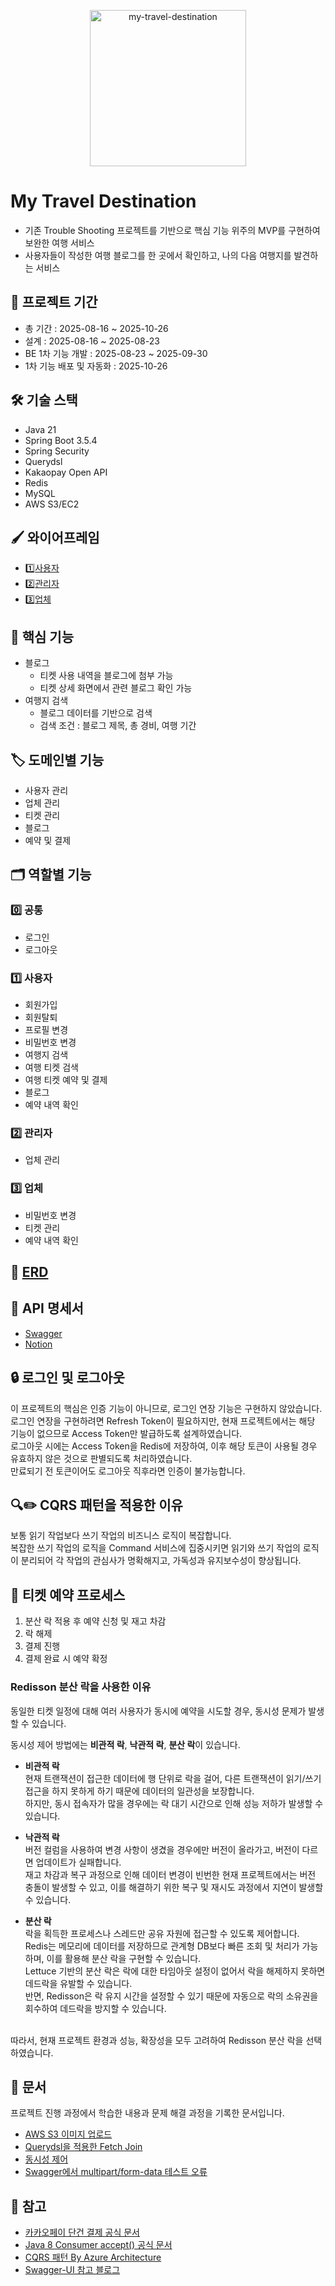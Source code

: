 <p align="center">
  <img width="250" height="250" alt="my-travel-destination" src="https://github.com/user-attachments/assets/b147dc01-3d40-4237-9c74-79b0f84dd488" />
</p>

# My Travel Destination
- 기존 Trouble Shooting 프로젝트를 기반으로 핵심 기능 위주의 MVP를 구현하여 보완한 여행 서비스
- 사용자들이 작성한 여행 블로그를 한 곳에서 확인하고, 나의 다음 여행지를 발견하는 서비스

## 📅 프로젝트 기간
- 총 기간 : 2025-08-16 ~ 2025-10-26
- 설계 : 2025-08-16 ~ 2025-08-23
- BE 1차 기능 개발 : 2025-08-23 ~ 2025-09-30
- 1차 기능 배포 및 자동화 : 2025-10-26

## 🛠️ 기술 스택
- Java 21
- Spring Boot 3.5.4
- Spring Security
- Querydsl
- Kakaopay Open API
- Redis
- MySQL
- AWS S3/EC2

## 🖌️ 와이어프레임
- 1️⃣[사용자](https://www.figma.com/design/pz5HnNQ6CbxfQP8pICnl6K/my-travel-service?node-id=2-153&p=f&t=nUCVQhWyv5rZqjOm-0)
- 2️⃣[관리자](https://www.figma.com/design/pz5HnNQ6CbxfQP8pICnl6K/my-travel-service?node-id=94-839&p=f&t=nUCVQhWyv5rZqjOm-0)
- 3️⃣[업체](https://www.figma.com/design/pz5HnNQ6CbxfQP8pICnl6K/my-travel-service?node-id=94-838&p=f&t=nUCVQhWyv5rZqjOm-0)

## 📍 핵심 기능
- 블로그
  - 티켓 사용 내역을 블로그에 첨부 가능
  - 티켓 상세 화면에서 관련 블로그 확인 가능
- 여행지 검색
  - 블로그 데이터를 기반으로 검색
  - 검색 조건 : 블로그 제목, 총 경비, 여행 기간

## 🏷️ 도메인별 기능
- 사용자 관리
- 업체 관리
- 티켓 관리
- 블로그
- 예약 및 결제

## 🗂️ 역할별 기능

### 0️⃣ 공통
- 로그인
- 로그아웃

### 1️⃣ 사용자
- 회원가입
- 회원탈퇴
- 프로필 변경
- 비밀번호 변경
- 여행지 검색
- 여행 티켓 검색
- 여행 티켓 예약 및 결제
- 블로그
- 예약 내역 확인

### 2️⃣ 관리자
- 업체 관리

### 3️⃣ 업체
- 비밀번호 변경
- 티켓 관리
- 예약 내역 확인

## 🧩 [ERD](https://dbdiagram.io/d/My-Travel-Destination-686676f8f413ba3508206ce6)

## 📝 API 명세서
- [Swagger](http://15.165.73.82/swagger-ui/index.html)
- [Notion](https://www.notion.so/My-Travel-Destination-2562f0d54a3480bcadeaed91521358fe?source=copy_link)

## 🔒 로그인 및 로그아웃
이 프로젝트의 핵심은 인증 기능이 아니므로, 로그인 연장 기능은 구현하지 않았습니다. <br/>
로그인 연장을 구현하려면 Refresh Token이 필요하지만, 현재 프로젝트에서는 해당 기능이 없으므로 Access Token만 발급하도록 설계하였습니다. <br/>
로그아웃 시에는 Access Token을 Redis에 저장하여, 이후 해당 토큰이 사용될 경우 유효하지 않은 것으로 판별되도록 처리하였습니다. <br/>
만료되기 전 토큰이어도 로그아웃 직후라면 인증이 불가능합니다.

## 🔍✏️ CQRS 패턴을 적용한 이유
보통 읽기 작업보다 쓰기 작업의 비즈니스 로직이 복잡합니다. </br>
복잡한 쓰기 작업의 로직을 Command 서비스에 집중시키면 읽기와 쓰기 작업의 로직이 분리되어 각 작업의 관심사가 명확해지고, 가독성과 유지보수성이 향상됩니다. </br>

## 🎫 티켓 예약 프로세스
1. 분산 락 적용 후 예약 신청 및 재고 차감
2. 락 해제
3. 결제 진행
4. 결제 완료 시 예약 확정

### Redisson 분산 락을 사용한 이유
동일한 티켓 일정에 대해 여러 사용자가 동시에 예약을 시도할 경우, 동시성 문제가 발생할 수 있습니다.

동시성 제어 방법에는 **비관적 락**, **낙관적 락**, **분산 락**이 있습니다.

- **비관적 락** </br>
현재 트랜잭션이 접근한 데이터에 행 단위로 락을 걸어, 다른 트랜잭션이 읽기/쓰기 접근을 하지 못하게 하기 때문에 데이터의 일관성을 보장합니다. </br>
하지만, 동시 접속자가 많을 경우에는 락 대기 시간으로 인해 성능 저하가 발생할 수 있습니다.

- **낙관적 락** </br>
버전 컬럼을 사용하여 변경 사항이 생겼을 경우에만 버전이 올라가고, 버전이 다르면 업데이트가 실패합니다. </br>
재고 차감과 복구 과정으로 인해 데이터 변경이 빈번한 현재 프로젝트에서는 버전 충돌이 발생할 수 있고, 이를 해결하기 위한 복구 및 재시도 과정에서 지연이 발생할 수 있습니다.

- **분산 락** </br>
락을 획득한 프로세스나 스레드만 공유 자원에 접근할 수 있도록 제어합니다. </br>
Redis는 메모리에 데이터를 저장하므로 관계형 DB보다 빠른 조회 및 처리가 가능하며, 이를 활용해 분산 락을 구현할 수 있습니다. </br>
Lettuce 기반의 분산 락은 락에 대한 타임아웃 설정이 없어서 락을 해제하지 못하면 데드락을 유발할 수 있습니다. </br>
반면, Redisson은 락 유지 시간을 설정할 수 있기 때문에 자동으로 락의 소유권을 회수하여 데드락을 방지할 수 있습니다. </br> </br>

따라서, 현재 프로젝트 환경과 성능, 확장성을 모두 고려하여 Redisson 분산 락을 선택하였습니다. </br>

## 🧾 문서
프로젝트 진행 과정에서 학습한 내용과 문제 해결 과정을 기록한 문서입니다.
- [AWS S3 이미지 업로드](https://blog.naver.com/yeondata/223989927527)
- [Querydsl을 적용한 Fetch Join](https://velog.io/@yeoni9094/%EB%AC%B8%EC%A0%9C%ED%95%B4%EA%B2%B0-Querydsl%EC%9D%84-%EC%A0%81%EC%9A%A9%ED%95%9C-Fetch-Join)
- [동시성 제어](https://blog.naver.com/yeondata/224021426407)
- [Swagger에서 multipart/form-data 테스트 오류](https://velog.io/@yeoni9094/%EB%AC%B8%EC%A0%9C%ED%95%B4%EA%B2%B0-Swagger%EC%97%90%EC%84%9C-multipartform-data-%ED%85%8C%EC%8A%A4%ED%8A%B8-%EC%98%A4%EB%A5%98)

## 🔗 참고
- [카카오페이 단건 결제 공식 문서](https://developers.kakaopay.com/docs/payment/online/single-payment)
- [Java 8 Consumer accept() 공식 문서](https://docs.oracle.com/javase/8/docs/api/java/util/function/Consumer.html)
- [CQRS 패턴 By Azure Architecture](https://learn.microsoft.com/ko-kr/azure/architecture/patterns/cqrs)
- [Swagger-UI 참고 블로그](https://velog.io/@gmlstjq123/SpringBoot-%ED%94%84%EB%A1%9C%EC%A0%9D%ED%8A%B8%EC%97%90-Swagger-UI-%EC%A0%81%EC%9A%A9%ED%95%98%EA%B8%B0)
